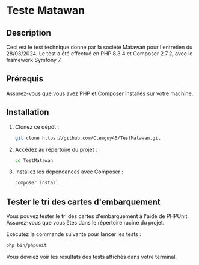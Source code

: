 # Teste Matawan

## Description

Ceci est le test technique donné par la société Matawan pour l'entretien du 28/03/2024.
Le test a été effectué en PHP 8.3.4 et Composer 2.7.2, avec le framework Symfony 7.

## Prérequis

Assurez-vous que vous avez PHP et Composer installés sur votre machine.

## Installation

1. Clonez ce dépôt :
   ```bash
   git clone https://github.com/Clemguy45/TestMatawan.git
   ```

2. Accédez au répertoire du projet :
   ```bash
   cd TestMatawan
   ```

3. Installez les dépendances avec Composer :
   ```bash
   composer install
   ```

## Tester le tri des cartes d'embarquement

Vous pouvez tester le tri des cartes d'embarquement à l'aide de PHPUnit. Assurez-vous que vous êtes dans le répertoire racine du projet.

Exécutez la commande suivante pour lancer les tests :
```bash
php bin/phpunit
```

Vous devriez voir les résultats des tests affichés dans votre terminal.